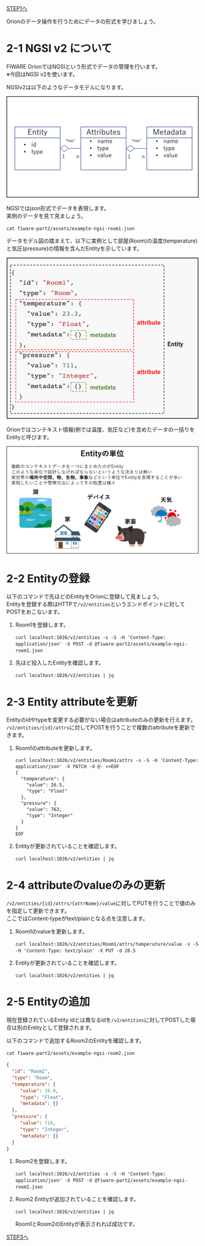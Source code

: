 [STEP1へ](step1.md)

Orionのデータ操作を行うためにデータの形式を学びましょう。

# 2-1 NGSI v2 について

FIWARE OrionではNGSIという形式でデータの管理を行います。  
※今回はNGSI v2を使います。


NGSIv2は以下のようなデータモデルになります。

![NGSIv2](./assets/2-0.png)

NGSIではjson形式でデータを表現します。  
実例のデータを見て見ましょう。

`cat fiware-part2/assets/example-ngsi-room1.json`


データモデル図の踏まえて、以下に実例として部屋(Room)の温度(temperature)と気圧(pressure)の情報を含んだEntityを示しています。

![NGSIv2](./assets/2-1.png)

Orionではコンテキスト情報(例では温度、気圧など)を含めたデータの一括りをEntityと呼びます。

![Entity](./assets/2-2.png)

# 2-2 Entityの登録

以下のコマンドで先ほどのEntityをOrionに登録して見ましょう。  
Entityを登録する際はHTTPで`/v2/entities`というエンドポイントに対してPOSTをおこないます。

1. Room1を登録します。

   `curl localhost:1026/v2/entities -s -S -H 'Content-Type: application/json' -X POST -d @fiware-part2/assets/example-ngsi-room1.json`

2. 先ほど投入したEntityを確認します。

   `curl localhost:1026/v2/entities | jq`


# 2-3 Entity attributeを更新

Entityのidやtypeを変更する必要がない場合はattributeのみの更新を行えます。  
`/v2/entities/{id}/attrs`に対してPOSTを行うことで複数のattributeを更新できます。

1. Room1のattributeを更新します。
   ```
   curl localhost:1026/v2/entities/Room1/attrs -s -S -H 'Content-Type: application/json' -X PATCH -d @- <<EOF
   {
     "temperature": {
       "value": 26.5,
       "type": "Float"
     },
     "pressure": {
       "value": 763,
       "type": "Integer"
     }
   }
   EOF
   ```

2. Entityが更新されていることを確認します。

   `curl localhost:1026/v2/entities | jq`

# 2-4 attributeのvalueのみの更新

`/v2/entities/{id}/attrs/{attrName}/value`に対してPUTを行うことで値のみを指定して更新できます。  
ここではContent-typeがtext/plainとなる点を注意します。


1. Room1のvalueを更新します。

   `curl localhost:1026/v2/entities/Room1/attrs/temperature/value -s -S -H 'Content-Type: text/plain' -X PUT -d 28.5`

2. Entityが更新されていることを確認します。

   `curl localhost:1026/v2/entities | jq`


# 2-5 Entityの追加

現在登録されているEntity idとは異なるidを`/v2/entities`に対してPOSTした場合は別のEntityとして登録されます。


以下のコマンドで追加するRoom2のEntityを確認します。

`cat fiware-part2/assets/example-ngsi-room2.json`

```json
{
  "id": "Room2",
  "type": "Room",
  "temperature": {
     "value": 19.9,
     "type": "Float",
     "metadata": {}
  },
  "pressure": {
     "value": 719,
     "type": "Integer",
     "metadata": {}
  }
}
```

1. Room2を登録します。

   `curl localhost:1026/v2/entities -s -S -H 'Content-Type: application/json' -X POST -d @fiware-part2/assets/example-ngsi-room2.json`

2. Room2 Entityが追加されていることを確認します。

   `curl localhost:1026/v2/entities | jq`

   Room1とRoom2のEntityが表示されれば成功です。

[STEP3へ](step3.md)